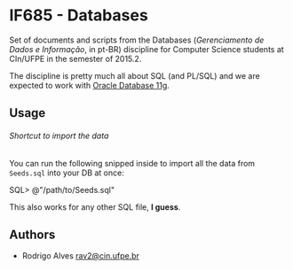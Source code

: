 # IF685 - Databases

Set of documents and scripts from the Databases (_Gerenciamento de Dados e Informação_, in pt-BR) discipline for Computer Science students at CIn/UFPE in the semester of 2015.2.

The discipline is pretty much all about SQL (and PL/SQL) and we are expected to work with [Oracle Database 11g].

## Usage

###### Shortcut to import the data

You can run the following snipped inside to import all the data from `Seeds.sql` into your DB at once:

SQL> @"/path/to/Seeds.sql"

This also works for any other SQL file, **I guess**.

## Authors

* Rodrigo Alves <rav2@cin.ufpe.br>

[Oracle Database 11g]: http://www.oracle.com/technetwork/database/enterprise-edition/downloads/112010-win64soft-094461.html
